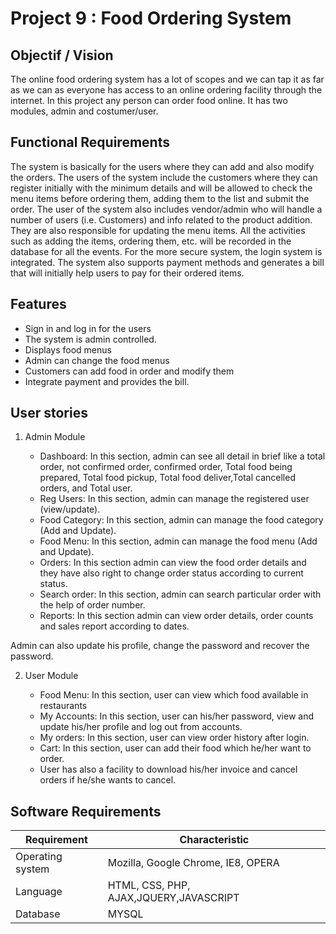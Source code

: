 # Project 9 : Food Ordering System

## Objectif / Vision

The online food ordering system has a lot of scopes and we can tap it as far as we can as everyone has access to an online ordering facility through the internet.
In this project any person can order food online. It has two modules, admin and costumer/user.

## Functional Requirements

The system is basically for the users where they can add and also modify the orders. The users of the system include the customers where they can register initially with the minimum details and will be allowed to check the menu items before ordering them, adding them to the list and submit the order. The user of the system also includes vendor/admin who will handle a number of users (i.e. Customers) and info related to the product addition. They are also responsible for updating the menu items. All the activities such as adding the items, ordering them, etc. will be recorded in the database for all the events. For the more secure system, the login system is integrated. The system also supports payment methods and generates a bill that will initially help users to pay for their ordered items.

## Features

* Sign in and log in for the users
* The system is admin controlled.
* Displays food menus
* Admin can change the food menus
* Customers can add food in order and modify them
* Integrate payment and provides the bill.

## User stories

1. Admin Module

    * Dashboard: In this section, admin can see all detail in brief like a total order, not confirmed order, confirmed order, Total food being prepared, Total food pickup, Total food deliver,Total cancelled orders, and Total user.
    * Reg Users: In this section, admin can manage the registered user (view/update).
    * Food Category: In this section, admin can manage the food category (Add and Update).
    * Food Menu: In this section, admin can manage the food menu (Add and Update).
    * Orders: In this section admin can view the food order details and they have also right to change order status according to current status.
    * Search order: In this section, admin can search particular order with the help of order number.
    * Reports: In this section admin can view order details, order counts and sales report according to dates.

Admin can also update his profile, change the password and recover the password.

2. User Module

    * Food Menu: In this section, user can view which food available in restaurants
    * My Accounts: In this section, user can his/her password, view and update his/her profile and log out from accounts.
    * My orders: In this section, user can view order history after login.
    * Cart: In this section, user can add their food which he/her want to order.
    * User has also a facility to download his/her invoice and cancel orders if he/she wants to cancel.

## Software Requirements
| Requirement | Characteristic |
|-------| ----- | 
| Operating system | Mozilla, Google Chrome, IE8, OPERA | 
| Language | HTML, CSS, PHP, AJAX,JQUERY,JAVASCRIPT | 
| Database | MYSQL | 


